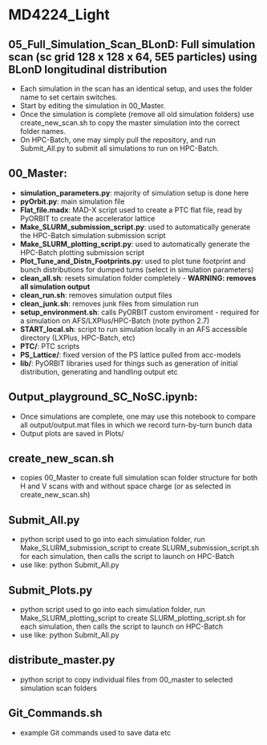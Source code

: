 # MD4224_Light
## 05_Full_Simulation_Scan_BLonD: Full simulation scan (sc grid 128 x 128 x 64, 5E5 particles) using BLonD longitudinal distribution

- Each simulation in the scan has an identical setup, and uses the folder name to set certain switches.
- Start by editing the simulation in 00_Master.
- Once the simulation is complete (remove all old simulation folders) use create_new_scan.sh to copy the master simulation into the correct folder names.
- On HPC-Batch, one may simply pull the repository, and run Submit_All.py to submit all simulations to run on HPC-Batch.

## 00_Master:
- **simulation_parameters.py**: majority of simulation setup is done here
- **pyOrbit.py**: main simulation file
- **Flat_file.madx**: MAD-X script used to create a PTC flat file, read by PyORBIT to create the accelerator lattice
- **Make_SLURM_submission_script.py**: used to automatically generate the HPC-Batch simulation submission script
- **Make_SLURM_plotting_script.py**: used to automatically generate the HPC-Batch plotting submission script
- **Plot_Tune_and_Distn_Footprints.py**: used to plot tune footprint and bunch distributions for dumped turns (select in simulation parameters)
- **clean_all.sh**: resets simulation folder completely - **WARNING: removes all simulation output**
- **clean_run.sh**: removes simulation output files
- **clean_junk.sh**: removes junk files from simulation run
- **setup_environment.sh**: calls PyORBIT custom enviroment - required for a simulation on AFS/LXPlus/HPC-Batch (note python 2.7)
- **START_local.sh**: script to run simulation locally in an AFS accessible directory (LXPlus, HPC-Batch, etc)
- **PTC/**: PTC scripts
- **PS_Lattice/**: fixed version of the PS lattice pulled from acc-models
- **lib/**: PyORBIT libraries used for things such as generation of initial distribution, generating and handling output etc

## Output_playground_SC_NoSC.ipynb:
- Once simulations are complete, one may use this notebook to compare all output/output.mat files in which we record turn-by-turn bunch data
- Output plots are saved in Plots/

## create_new_scan.sh
- copies 00_Master to create full simulation scan folder structure for both H and V scans with and without space charge (or as selected in create_new_scan.sh)

## Submit_All.py
- python script used to go into each simulation folder, run Make_SLURM_submission_script to create SLURM_submission_script.sh for each simulation, then calls the script to launch on HPC-Batch
- use like: python Submit_All.py

## Submit_Plots.py
- python script used to go into each simulation folder, run Make_SLURM_plotting_script to create SLURM_plotting_script.sh for each simulation, then calls the script to launch on HPC-Batch
- use like: python Submit_All.py

## distribute_master.py
- python script to copy individual files from 00_master to selected simulation scan folders

## Git_Commands.sh
- example Git commands used to save data etc
